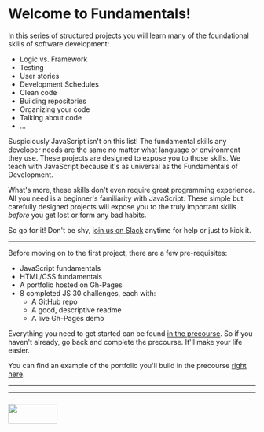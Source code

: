 # Welcome to Fundamentals!

In this series of structured projects you will learn many of the foundational skills of software development:
* Logic vs. Framework
* Testing
* User stories
* Development Schedules
* Clean code
* Building repositories
* Organizing your code
* Talking about code 
* ...

Suspiciously JavaScript isn't on this list!  The fundamental skills any developer needs are the same no matter what language or environment they use.  These projects are designed to expose you to those skills.  We teach with JavaScript because it's as universal as the Fundamentals of Development. 

What's more, these skills don't even require great programming experience.  All you need is a beginner's familiarity with JavaScript.  These simple but carefully designed projects will expose you to the truly important skills _before_ you get lost or form any bad habits. 

So go for it!  Don't be shy, [join us on Slack](https://join.slack.com/t/elewa-academy/shared_invite/enQtMjk4OTA3OTM1NjIwLTA2ZmQ0NDVhNjQxZWM2NjNhNmMyNmVhZGNhZmJmZTY1OWQ4Nzc0ZTkzZGE3NjdiYTYwYThlNzI3YTg2NGM5MGM) anytime for help or just to kick it.

___

Before moving on to the first project, there are a few pre-requisites:
* JavaScript fundamentals
* HTML/CSS fundamentals
* A portfolio hosted on Gh-Pages
* 8 completed JS 30 challenges, each with:
  * A GitHub repo
  * A good, descriptive readme
  * A live Gh-Pages demo 

Everything you need to get started can be found [in the precourse](https://elewa-academy.github.io/April-Precourse).  So if you haven't already, go back and complete the precourse.  It'll make your life easier.

You can find an example of the portfolio you'll build in the precourse [right here](https://elewa-student.github.io).




___
___
### <a href="http://elewa.education/blog" target="_blank"><img src="https://user-images.githubusercontent.com/18554853/34921062-506450ae-f97d-11e7-875f-6feeb26ad72d.png" width="100" height="40"/></a>